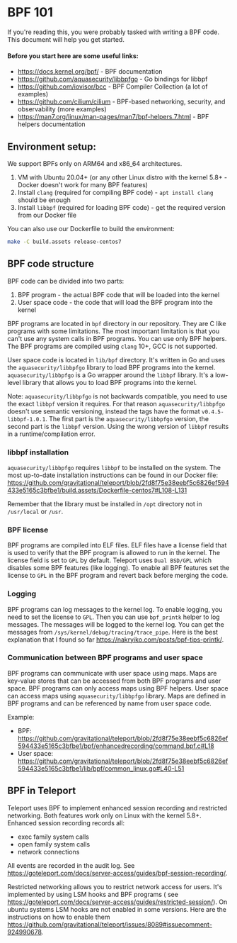 # BPF 101

If you're reading this, you were probably tasked with writing a BPF code.
This document will help you get started.

#### Before you start here are some useful links:

* https://docs.kernel.org/bpf/ - BPF documentation
* https://github.com/aquasecurity/libbpfgo - Go bindings for libbpf
* https://github.com/iovisor/bcc - BPF Compiler Collection (a lot of examples)
* https://github.com/cilium/cilium - BPF-based networking, security, and observability (more examples)
* https://man7.org/linux/man-pages/man7/bpf-helpers.7.html - BPF helpers documentation

## Environment setup:

We support BPFs only on ARM64 and x86_64 architectures.

1. VM with Ubuntu 20.04+ (or any other Linux distro with the kernel 5.8+ - Docker doesn't work for many BPF features)
2. Install `clang` (required for compiling BPF code) - `apt install clang` should be enough
3. Install `libbpf` (required for loading BPF code) - get the required version from our Docker file

You can also use our Dockerfile to build the environment:

```bash
make -C build.assets release-centos7
```

## BPF code structure

BPF code can be divided into two parts:

1. BPF program - the actual BPF code that will be loaded into the kernel
2. User space code - the code that will load the BPF program into the kernel

BPF programs are located in `bpf` directory in our repository. They are C like programs with some limitations.
The most important limitation is that you can't use any system calls in BPF programs. You can use only BPF helpers.
The BPF programs are compiled using `clang` 10+, GCC is not supported. 

User space code is located in `lib/bpf` directory. It's written in Go and uses the `aquasecurity/libbpfgo` library to load BPF programs into the kernel.
`aquasecurity/libbpfgo` is a Go wrapper around the `libbpf` library. It's a low-level library that allows you to load BPF programs into the kernel.

Note: `aquasecurity/libbpfgo` is not backwards compatible, you need to use the
exact `libbpf` version it requires. For that reason `aquasecurity/libbpfgo`
doesn't use semantic versioning, instead the tags have the format
`v0.4.5-libbpf-1.0.1`. The first part is the `aquasecurity/libbpfgo` version,
the second part is the `libbpf` version. Using the wrong version of `libbpf`
results in a runtime/compilation error.

### libbpf installation

`aquasecurity/libbpfgo` requires `libbpf` to be installed on the system. The most up-to-date installation instructions can be found 
in our Docker file: https://github.com/gravitational/teleport/blob/2fd8f75e38eebf5c6826ef594433e5165c3bfbe1/build.assets/Dockerfile-centos7#L108-L131

Remember that the library must be installed in `/opt` directory not in `/usr/local` or `/usr`.

### BPF license

BPF programs are compiled into ELF files. ELF files have a license field that is used to verify that the BPF program
is allowed to run in the kernel. The license field is set to `GPL` by default. Teleport uses `Dual BSD/GPL` which 
disables some BPF features (like logging). To enable all BPF features set the license to `GPL` in the BPF program
and revert back before merging the code.

### Logging

BPF programs can log messages to the kernel log. To enable logging, you need to set the license to `GPL`. Then you
can use `bpf_printk` helper to log messages. The messages will be logged to the kernel log. You can get the messages
from `/sys/kernel/debug/tracing/trace_pipe`. Here is the best explanation that I found so far https://nakryiko.com/posts/bpf-tips-printk/.

### Communication between BPF programs and user space

BPF programs can communicate with user space using maps. Maps are key-value stores that can be accessed from both
BPF programs and user space. BPF programs can only access maps using BPF helpers. User space can access maps using
`aquasecurity/libbpfgo` library. Maps are defined in BPF programs and can be referenced by name from user space code.

Example:

* BPF: https://github.com/gravitational/teleport/blob/2fd8f75e38eebf5c6826ef594433e5165c3bfbe1/bpf/enhancedrecording/command.bpf.c#L18
* User space: https://github.com/gravitational/teleport/blob/2fd8f75e38eebf5c6826ef594433e5165c3bfbe1/lib/bpf/common_linux.go#L40-L51

## BPF in Teleport

Teleport uses BPF to implement enhanced session recording and restricted networking. Both features work only on Linux with
the kernel 5.8+. Enhanced session recording records all:
* exec family system calls
* open family system calls
* network connections

All events are recorded in the audit log. See https://goteleport.com/docs/server-access/guides/bpf-session-recording/.

Restricted networking allows you to restrict network access for users.
It's implemented by using LSM hooks and BPF programs (
see https://goteleport.com/docs/server-access/guides/restricted-session/).
On ubuntu systems LSM hooks are not enabled in some versions.
Here are the instructions on how to enable them https://github.com/gravitational/teleport/issues/8089#issuecomment-924990678.

